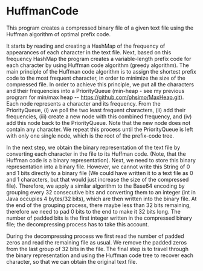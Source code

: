 # HuffmanCode

This program creates a compressed binary file of a given text file using the Huffman algorithm of optimal prefix code.

It starts by reading and creating a HashMap of the frequency of appearances of each character in the text file.
Next, based on this frequency HashMap the program creates a variable-length prefix code for each character by using Huffman code algorithm (greedy algorithm).
The main principle of the Huffman code algorithm is to assign the shortest prefix code to the most frequent character, in order to minimize the size of the compressed file.
In order to achieve this principle, we put all the characters and their frequencies into a PriorityQueue<Node> (min-heap - see my previous program for min/max heap -- https://github.com/phsimo/MaxHeap.git).
Each node represents a character and its frequency.
From the PriorityQueue, (i) we poll the two least frequent characters, (ii) add their frequencies, (iii) create a new node with this combined frequency, and (iv) add this node back to the PriorityQueue. Note that the new node does not contain any character.
We repeat this process until the PriorityQueue is left with only one single node, which is the root of the prefix-code tree.

In the next step, we obtain the binary representation of the text file by converting each character in the file to its Huffman code. (Note, that the Huffman code is a binary representation).
Next, we need to store this binary representation into a binary file. However, we cannot write this String of 0 and 1 bits directly to a binary file (We could have written it to a text file as 0 and 1 characters, but that would just increase the size of the compressed file).
Therefore, we apply a similar algorithm to the Base64 encoding by grouping every 32 consecutive bits and converting them to an integer (int in Java occupies 4 bytes/32 bits), which are then written into the binary file.
At the end of the grouping process, there maybe less than 32 bits remaining, therefore we need to pad 0 bits to the end to make it 32 bits long.
The number of padded bits is the first integer written in the compressed binary file; the decompressing process has to take this account.

During the decompressing process we first read the number of padded zeros and read the remaining file as usual. We remove the padded zeros from the last group of 32 bits in the file.
The final step is to travel through the binary representation and using the Huffman code tree to recover each character, so that we can obtain the original text file.
